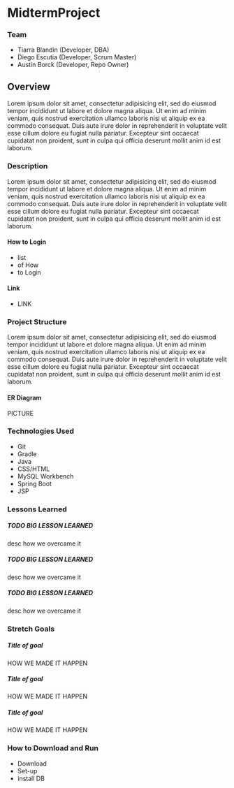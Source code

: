 # MidtermProject
### Team
* Tiarra Blandin (Developer, DBA)
* Diego Escutia (Developer, Scrum Master)
* Austin Borck (Developer, Repo Owner)

## Overview
Lorem ipsum dolor sit amet, consectetur adipisicing elit, sed do eiusmod tempor incididunt ut labore et dolore magna aliqua. Ut enim ad minim veniam, quis nostrud exercitation ullamco laboris nisi ut aliquip ex ea commodo consequat. Duis aute irure dolor in reprehenderit in voluptate velit esse cillum dolore eu fugiat nulla pariatur. Excepteur sint occaecat cupidatat non proident, sunt in culpa qui officia deserunt mollit anim id est laborum.
### Description
Lorem ipsum dolor sit amet, consectetur adipisicing elit, sed do eiusmod tempor incididunt ut labore et dolore magna aliqua. Ut enim ad minim veniam, quis nostrud exercitation ullamco laboris nisi ut aliquip ex ea commodo consequat. Duis aute irure dolor in reprehenderit in voluptate velit esse cillum dolore eu fugiat nulla pariatur. Excepteur sint occaecat cupidatat non proident, sunt in culpa qui officia deserunt mollit anim id est laborum.
#### How to Login
* list
* of How
* to Login
#### Link
* LINK
### Project Structure
Lorem ipsum dolor sit amet, consectetur adipisicing elit, sed do eiusmod tempor incididunt ut labore et dolore magna aliqua. Ut enim ad minim veniam, quis nostrud exercitation ullamco laboris nisi ut aliquip ex ea commodo consequat. Duis aute irure dolor in reprehenderit in voluptate velit esse cillum dolore eu fugiat nulla pariatur. Excepteur sint occaecat cupidatat non proident, sunt in culpa qui officia deserunt mollit anim id est laborum.
#### ER Diagram
PICTURE
### Technologies Used
* Git
* Gradle
* Java
* CSS/HTML
* MySQL Workbench
* Spring Boot
* JSP

### Lessons Learned

##### TODO BIG LESSON LEARNED
desc how we overcame it
##### TODO BIG LESSON LEARNED
desc how we overcame it
##### TODO BIG LESSON LEARNED
desc how we overcame it

### Stretch Goals

##### Title of goal
HOW WE MADE IT HAPPEN
##### Title of goal
HOW WE MADE IT HAPPEN
##### Title of goal
HOW WE MADE IT HAPPEN
### How to Download and Run
* Download
* Set-up
* install DB
